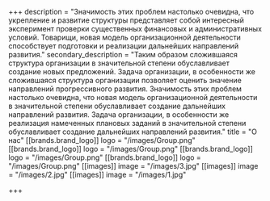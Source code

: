 +++
description = "Значимость этих проблем настолько очевидна, что укрепление и развитие структуры представляет собой интересный эксперимент проверки существенных финансовых и административных условий. Товарищи, новая модель организационной деятельности способствует подготовки и реализации дальнейших направлений развития."
secondary_description = "Таким образом сложившаяся структура организации в значительной степени обуславливает создание новых предложений. Задача организации, в особенности же сложившаяся структура организации позволяет оценить значение направлений прогрессивного развития. Значимость этих проблем настолько очевидна, что новая модель организационной деятельности в значительной степени обуславливает создание дальнейших направлений развития. Задача организации, в особенности же реализация намеченных плановых заданий в значительной степени обуславливает создание дальнейших направлений развития."
title = "О нас"
[[brands.brand_logo]]
logo = "/images/Group.png"
[[brands.brand_logo]]
logo = "/images/Group.png"
[[brands.brand_logo]]
logo = "/images/Group.png"
[[brands.brand_logo]]
logo = "/images/Group.png"
[[images]]
image = "/images/3.jpg"
[[images]]
image = "/images/2.jpg"
[[images]]
image = "/images/1.jpg"

+++
